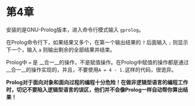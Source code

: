 # 第4章
安装的是GNU-Prolog版本，进入命令行模式输入 `gprolog`。

在Prolog命令行下，如果结果又多个，在第一个输出结果的 `?` 后面输入 `;`  则显示下一个，输入 `a` 则输出剩余的全部结果并结束。

Prolog中 `=` 是 __合一__的操作，不是赋值操作。在Prolog中赋值的操作都是通过__合一__的操作实现的，并且，不要使用`A = 4 - 1.`这样的代码，很诡异。


**Prolog对于面向对象和面向过程的编程十分危险！在做非逻辑型语言的编程工作时，切记不要陷入逻辑型语言的误区，他们并不会像Prolog一样自动帮你算出结果！**
